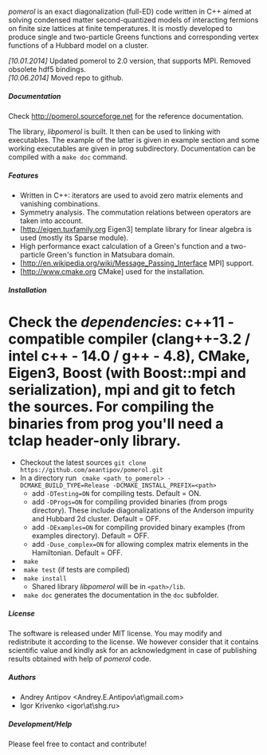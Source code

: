 *pomerol* is an exact diagonalization (full-ED) code written in C++ aimed at solving condensed matter second-quantized models of interacting fermions on finite size lattices at finite temperatures. It is mostly developed to produce single and two-particle Greens functions and corresponding vertex functions of a Hubbard model on a cluster.

_[10.01.2014]_ Updated pomerol to 2.0 version, that supports MPI. Removed obsolete hdf5 bindings.  
_[10.06.2014]_ Moved repo to github. 

##### Documentation
Check http://pomerol.sourceforge.net for the reference documentation.

The library, _libpomerol_ is built. It then can be used to linking with executables. The example of the latter is given in example section and some working executables are given in prog subdirectory.
Documentation can be compiled with a `make doc` command.
#####  Features
  * Written in C++: iterators are used to avoid zero matrix elements and vanishing combinations. 
  * Symmetry analysis. The commutation relations between operators are taken into account.
  * [http://eigen.tuxfamily.org Eigen3] template library for linear algebra is used (mostly its Sparse module).
  * High performance exact calculation of a Green's function and a two-particle Green's function in Matsubara domain.
  * [http://en.wikipedia.org/wiki/Message_Passing_Interface MPI] support. 
  * [http://www.cmake.org CMake] used for the installation.

##### Installation
  # Check the *dependencies*: c++11 - compatible compiler (clang++-3.2 / intel c++ - 14.0 / g++ - 4.8), CMake, Eigen3, Boost (with Boost::mpi and serialization), mpi and git to fetch the sources. For compiling the binaries from prog you'll need a tclap header-only library. 
  - Checkout the latest sources `git clone https://github.com/aeantipov/pomerol.git`
  - In a directory run ` cmake <path_to_pomerol> -DCMAKE_BUILD_TYPE=Release -DCMAKE_INSTALL_PREFIX=<path>` 
    * add `-DTesting=ON` for compiling tests. Default = ON.
    * add `-DProgs=ON` for compiling provided binaries (from progs directory). These include diagonalizations of the Anderson impurity and Hubbard 2d cluster. Default = OFF.
    * add `-DExamples=ON` for compiling provided binary examples (from examples directory). Default = OFF.
    * add `-Duse_complex=ON` for allowing complex matrix elements in the Hamiltonian. Default = OFF.
  - ` make`
  - ` make test` (if tests are compiled)
  - ` make install`
    * Shared library _libpomerol_ will be in `<path>/lib`.
  - ` make doc` generates the documentation in the `doc` subfolder.

##### License 
The software is released under MIT license. You may modify and redistribute it according to the license. We however consider that it contains scientific value and kindly ask for an acknowledgment in case of publishing results obtained with help of *pomerol* code.
##### Authors
  * Andrey Antipov <Andrey.E.Antipov\at\gmail.com>
  * Igor Krivenko <igor\at\shg.ru>

##### Development/Help 
Please feel free to contact and contribute!
